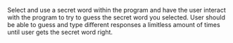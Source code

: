 Select and use a secret word within the program and have the user interact with the program to try to guess the secret word you selected.
User should be able to guess and type different responses a limitless amount of times until user gets the secret word right.